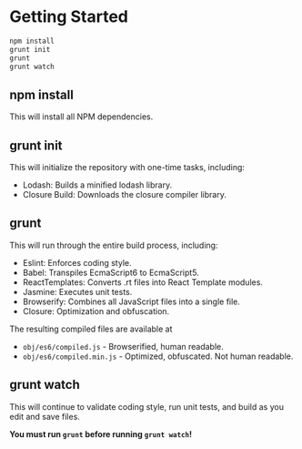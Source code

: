 # Getting Started
```bash
npm install
grunt init
grunt
grunt watch
```

## npm install
This will install all NPM dependencies.

## grunt init
This will initialize the repository with one-time tasks, including:
- Lodash: Builds a minified lodash library.
- Closure Build: Downloads the closure compiler library.

## grunt
This will run through the entire build process, including:
- Eslint: Enforces coding style.
- Babel: Transpiles EcmaScript6 to EcmaScript5.
- ReactTemplates: Converts .rt files into React Template modules.
- Jasmine: Executes unit tests.
- Browserify: Combines all JavaScript files into a single file.
- Closure: Optimization and obfuscation.

The resulting compiled files are available at
- `obj/es6/compiled.js` - Browserified, human readable.
- `obj/es6/compiled.min.js` - Optimized, obfuscated. Not human readable.

## grunt watch
This will continue to validate coding style, run unit tests, and build as you edit and save files.

**You must run `grunt` before running `grunt watch`!**